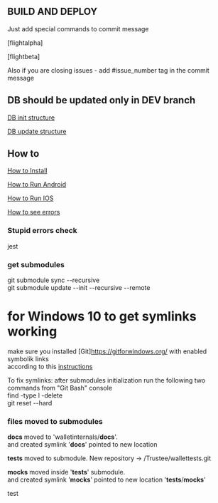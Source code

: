 ## BUILD AND DEPLOY



Just add special commands to commit message



[flightalpha] 


[flightbeta] 


Also if you are closing issues - add #issue_number tag in the commit message


## DB should be updated only in DEV branch

[DB init structure](./app/appstores/DataSource/DB/DBInit/assets/dbTableQueries.js)

[DB update structure](./app/appstores/DataSource/DB/DBInit/assets/dbTableUpdateQueries.js)

## How to

[How to Install](./__docs__/how_to_install.md)

[How to Run Android](./__docs__/how_to_run_android.md)

[How to Run IOS](./__docs__/how_to_run_ios.md)

[How to see errors](./__docs__/errors_handling_and_informing.md)

### Stupid errors check

jest 


### get submodules

git submodule sync --recursive  
git submodule update --init --recursive --remote

# for Windows 10 to get symlinks working  
  make sure you installed [Git]https://gitforwindows.org/ with enabled symbolik links  
  according to this [instructions](https://stackoverflow.com/a/52097145/11195554)  
  
  To fix symlinks: after submodules initialization run the following two commands from "Git Bash" console  
    find -type l -delete  
    git reset --hard  


### files moved to submodules

__docs__ moved to 'walletinternals/__docs__'.   
and created symlink '__docs__' pointed to new location  
  
__tests__ moved to submodule. New repository -> /Trustee/wallettests.git  
  
__mocks__ moved inside '__tests__' submodule.  
and created symlink '__mocks__' pointed to new location '__tests__/__mocks__'  

test
